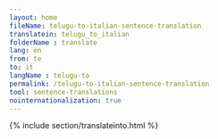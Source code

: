 ```yaml
---
layout: home
fileName: telugu-to-italian-sentence-translation
translatein: telugu_to_italian
folderName : translate
lang: en
from: te
to: it
langName : telugu-to
permalink: /telugu-to-italian-sentence-translation
tool: sentence-translations
nointernationalization: true
---
```

{% include section/translateinto.html %}
